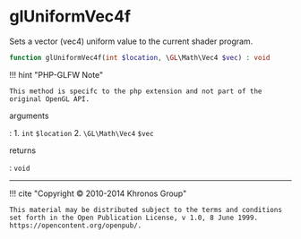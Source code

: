# glUniformVec4f
Sets a vector (vec4) uniform value to the current shader program.

```php
function glUniformVec4f(int $location, \GL\Math\Vec4 $vec) : void
```

!!! hint "PHP-GLFW Note"

    This method is specifc to the php extension and not part of the
    original OpenGL API.

arguments

:    1. `int` `$location` 
    2. `\GL\Math\Vec4` `$vec` 

returns

:    `void` 

---
     

!!! cite "Copyright © 2010-2014 Khronos Group"

    This material may be distributed subject to the terms and conditions set forth in the Open Publication License, v 1.0, 8 June 1999. https://opencontent.org/openpub/.